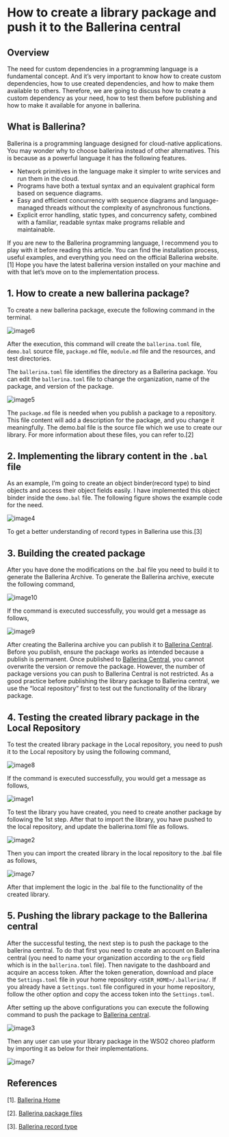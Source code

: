 # How to create a library package and push it to the Ballerina central

## Overview
The need for custom dependencies in a programming language is a fundamental concept. And it’s very important to know how to create custom dependencies, how to use created dependencies, and how to make them available to others. Therefore, we are going to discuss how to create a custom dependency as your need, how to test them before publishing and how to make it available for anyone in ballerina. 

## What is Ballerina?
Ballerina is a programming language designed for cloud-native applications. You may wonder why to choose ballerina instead of other alternatives. This is because as a powerful language it has the following features.

* Network primitives in the language make it simpler to write services and run them in the cloud.
* Programs have both a textual syntax and an equivalent graphical form based on sequence diagrams.
* Easy and efficient concurrency with sequence diagrams and language-managed threads without the complexity of asynchronous functions.
* Explicit error handling, static types, and concurrency safety, combined with a familiar, readable syntax make programs reliable and maintainable.

If you are new to the Ballerina programming language, I recommend you to play with it before reading this article. You can find the installation process, useful examples, and everything you need on the official Ballerina website.[1]
Hope you have the latest ballerina version installed on your machine and with that let’s move on to the implementation process.

## 1. How to create a new ballerina package?

To create a new ballerina package, execute the following command in the terminal.

![image6](https://user-images.githubusercontent.com/58510122/187608863-e5aa1ea7-2041-47a4-9c87-9f1ea0b9fbb4.png)

After the execution, this command will create the `ballerina.toml` file, `demo.bal` source file, `package.md` file, `module.md` file and the resources, and test directories. 

The `ballerina.toml` file identifies the directory as a Ballerina package. You can edit the `ballerina.toml` file to change the organization, name of the package, and version of the package.

![image5](https://user-images.githubusercontent.com/58510122/187609278-cb80db6f-0c84-4df3-bf03-2864a118a48c.png)

The `package.md` file is needed when you publish a package to a repository. This file content will add a description for the package, and you change it meaningfully. The demo.bal file is the source file which we use to create our library. For more information about these files, you can refer to.[2]

## 2. Implementing the library content in the `.bal` file

As an example, I’m going to create an object binder(record type) to bind objects and access their object fields easily. I have implemented this object binder inside the `demo.bal` file. The following figure shows the example code for the need.

![image4](https://user-images.githubusercontent.com/58510122/187609622-4a4ce0a7-4dce-493a-b369-06406b801544.png)

To get a better understanding of record types in Ballerina use this.[3]

## 3. Building the created package

After you have done the modifications on the .bal file you need to build it to generate the Ballerina Archive. To generate the Ballerina archive, execute the following command,

![image10](https://user-images.githubusercontent.com/58510122/187609803-a8b8da99-3bb0-4eb5-a23d-3a307740337e.png)

If the command is executed successfully, you would get a message as follows,

![image9](https://user-images.githubusercontent.com/58510122/187609930-91193129-bd0a-400a-a040-954169b7cbdd.png)

After creating the Ballerina archive you can publish it to  [Ballerina Central](https://central.ballerina.io/). Before you publish, ensure the package works as intended because a publish is permanent. Once published to [Ballerina Central](https://central.ballerina.io/), you cannot overwrite the version or remove the package. However, the number of package versions you can push to Ballerina Central is not restricted. As a good practice before publishing the library package to Ballerina central,  we use the “local repository” first to test out the functionality of the library package.

## 4. Testing the created library package in the Local Repository 

To test the created library package in the Local repository, you need to push it to the Local repository by using the following command,

![image8](https://user-images.githubusercontent.com/58510122/187610294-f1064eb7-b613-4c3c-978c-9a902b003c05.png)

If the command is executed successfully, you would get a message as follows,

![image1](https://user-images.githubusercontent.com/58510122/187610421-e4f2d8d8-3bd3-4b7c-95ee-f0f39a4a19a4.png)

To test the library you have created,  you need to create another package by following the 1st step. After that to import the library, you have pushed to the local repository, and update the ballerina.toml file as follows.

![image2](https://user-images.githubusercontent.com/58510122/187610508-da93f79d-ed26-4c9a-bcd9-d456683a6f0f.png)

Then you can import the created library in the local repository to the .bal file as follows,

![image7](https://user-images.githubusercontent.com/58510122/187610643-bd1cee88-1bf7-4529-95b0-6dccb6b424f9.png)

After that implement the logic in the .bal file to the functionality of the created library.

## 5. Pushing the library package to the Ballerina central

After the successful testing, the next step is to push the package to the ballerina central. To do that first you need to create an account on Ballerina central (you need to name your organization according to the `org` field which is in the `ballerina.toml` file). Then navigate to the dashboard and acquire an access token. After the token generation,  download and place the `Settings.toml` file in your home repository `<USER_HOME>/.ballerina/`. If you already have a `Settings.toml` file configured in your home repository, follow the other option and copy the access token into the `Settings.toml`.

After setting up the above configurations you can execute the following command to push the package to [Ballerina central](https://central.ballerina.io/). 

![image3](https://user-images.githubusercontent.com/58510122/187611084-11f64e1a-2eda-4e67-80ff-e2246e76fffa.png)

Then any user can use your library package in the WSO2 choreo platform by importing it as below for their implementations.

![image7](https://user-images.githubusercontent.com/58510122/187610643-bd1cee88-1bf7-4529-95b0-6dccb6b424f9.png)

## References

[1]. [Ballerina Home](https://ballerina.io/)

[2]. [Ballerina package files](https://ballerina.io/learn/organize-ballerina-code/package-references/)

[3]. [Ballerina record type](https://ballerina.io/learn/by-example/records.html)
